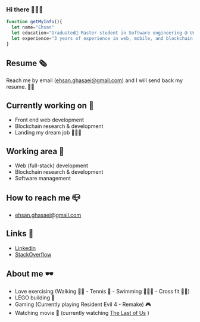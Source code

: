### Hi there 👋🏻🏓

```JavaScript
function getMyInfo(){
  let name="Ehsan"
  let education="Graduated🥳 Master student in Software engineering @ University of Victoria"
  let experience="3 years of experience in web, mobile, and blockchain development".
}
```

## Resume 🗞️
Reach me by email (ehsan.ghasaei@gmail.com) and I will send back my resume. 👋🏻

## Currently working on 👔
- Front end web development 
- Blockchain research & development
- Landing my dream job 👨🏻‍💼

## Working area 🛞
- Web (full-stack) development
- Blockchain research & development
- Software management 

## How to reach me 📪
- ehsan.ghasaei@gmail.com

## Links 🔗
- [Linkedin](https://www.linkedin.com/in/ehsanghasaei/)
- [StackOverflow](https://stackoverflow.com/users/13002861/ehsan-ghasaei)

## About me 🕶️
- Love exercising (Walking 🚶🏻 - Tennis 🎾 - Swimming 🏊🏻‍♂️ - Cross fit 🏋🏻)
- LEGO building 🧱
- Gaming (Currently playing Resident Evil 4 - Remake) 🎮
- Watching movie 🍿 (currently watching [The Last of Us](https://www.imdb.com/title/tt3581920/) )
